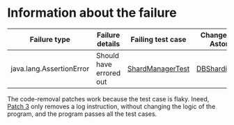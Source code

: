 # Information about the failure

| Failure type | Failure details | Failing test case | Changed file by AstorJKali |
|--------------|-----------------|-------------------|----------------------------|
| java.lang.AssertionError | Should have errored out | [ShardManagerTest](https://github.com/repairnator/repairnator-experiments-one-failing-test-case/blob/f7ad5d505ce69c42e153316d445f8a37c1844f97/src/test/java/io/dropwizard/sharding/sharding/ShardManagerTest.java#L43) | [DBShardingBundle](https://github.com/repairnator/repairnator-experiments-one-failing-test-case/blob/f7ad5d505ce69c42e153316d445f8a37c1844f97/src/main/java/io/dropwizard/sharding/DBShardingBundle.java#L121)|

The code-removal patches work because the test case is flaky. Ineed, [Patch 3](https://github.com/dginelli/code-removal-patches-analysis/blob/master/builds-one-failing-test-case/415477949/code-removal-patches/patch_3.patch) only removes a log instruction, without changing the logic of the program, and the program passes all the test cases.
